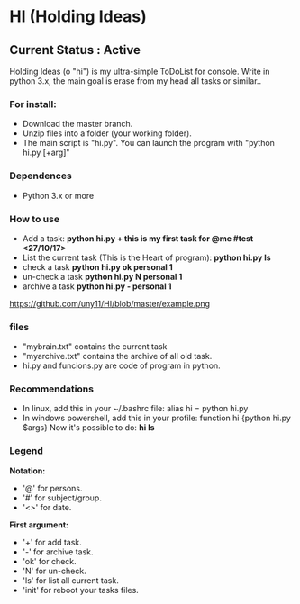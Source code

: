 
# HI (Holding Ideas)
## Current Status : Active

Holding Ideas (o "hi") is my ultra-simple ToDoList for console.
Write in python 3.x, the main goal is erase from my head all tasks or similar..

### For install:
 - Download the master branch.
 - Unzip files into a folder (your working folder).
 - The main script is "hi.py". You can launch the program with "python hi.py [+arg]"

### Dependences
- Python 3.x or more

### How to use
- Add a task:
**python hi.py + this is my first task for @me #test <27/10/17>**
- List the current task (This is the Heart of program):
**python hi.py ls**
- check a task
**python hi.py ok personal 1**
- un-check a task
**python hi.py N personal 1**
- archive a task
**python hi.py - personal 1**

https://github.com/uny11/HI/blob/master/example.png

### files
- "mybrain.txt" contains the current task
- "myarchive.txt" contains the archive of all old task.
- hi.py and funcions.py are code of program in python.


### Recommendations
- In linux, add this in your ~/.bashrc file:
    alias hi = python hi.py
- In windows powershell, add this in your profile:
    function hi {python hi.py $args}
Now it's possible to do:
**hi ls**



### Legend
**Notation:**
 - '@' for persons.
 - '#' for subject/group.
 - '<>' for date.

**First argument:**
 - '+' for add task.
 - '-' for archive task.
 - 'ok' for check.
 - 'N' for un-check.
 - 'ls' for list all current task.
 - 'init' for reboot your tasks files.
